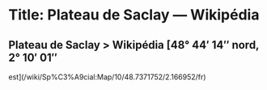 # Title: Plateau de Saclay — Wikipédia

## Plateau de Saclay > Wikipédia [48° 44′ 14″ nord, 2° 10′ 01″
est](/wiki/Sp%C3%A9cial:Map/10/48.7371752/2.166952/fr)

